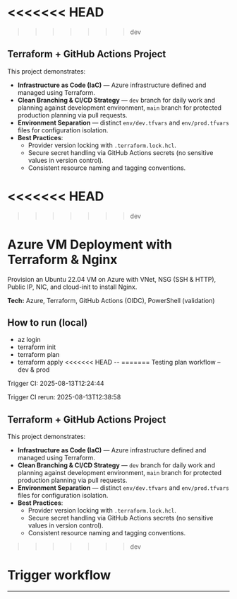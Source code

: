 <<<<<<< HEAD
=======

>>>>>>> dev
## Terraform + GitHub Actions Project

This project demonstrates:

- **Infrastructure as Code (IaC)** — Azure infrastructure defined and managed using Terraform.
- **Clean Branching & CI/CD Strategy** — `dev` branch for daily work and planning against development environment, `main` branch for protected production planning via pull requests.
- **Environment Separation** — distinct `env/dev.tfvars` and `env/prod.tfvars` files for configuration isolation.
- **Best Practices**:
  - Provider version locking with `.terraform.lock.hcl`.
  - Secure secret handling via GitHub Actions secrets (no sensitive values in version control).
  - Consistent resource naming and tagging conventions.

<<<<<<< HEAD
=======


>>>>>>> dev
# Azure VM Deployment with Terraform & Nginx

Provision an Ubuntu 22.04 VM on Azure with VNet, NSG (SSH & HTTP), Public IP, NIC,
and cloud-init to install Nginx.

**Tech:** Azure, Terraform, GitHub Actions (OIDC), PowerShell (validation)

## How to run (local)
- az login
- terraform init
- terraform plan
- terraform apply
<<<<<<< HEAD
--
=======
Testing plan workflow – dev & prod

Trigger CI: 2025-08-13T12:24:44

Trigger CI rerun: 2025-08-13T12:38:58



## Terraform + GitHub Actions Project

This project demonstrates:

- **Infrastructure as Code (IaC)** — Azure infrastructure defined and managed using Terraform.
- **Clean Branching & CI/CD Strategy** — `dev` branch for daily work and planning against development environment, `main` branch for protected production planning via pull requests.
- **Environment Separation** — distinct `env/dev.tfvars` and `env/prod.tfvars` files for configuration isolation.
- **Best Practices**:
  - Provider version locking with `.terraform.lock.hcl`.
  - Secure secret handling via GitHub Actions secrets (no sensitive values in version control).
  - Consistent resource naming and tagging conventions.

>>>>>>> dev
# Trigger workflow


----------